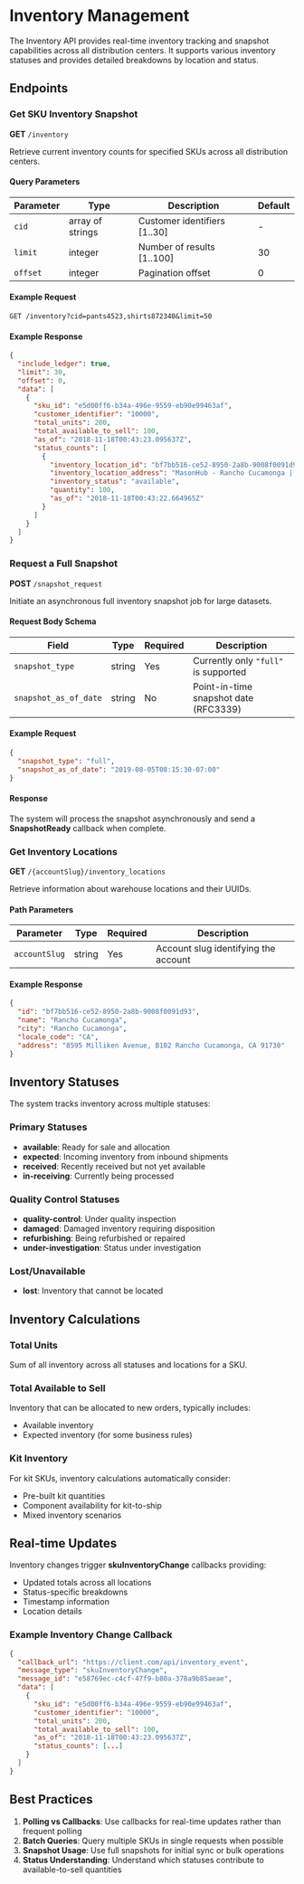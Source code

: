 # Inventory Management

The Inventory API provides real-time inventory tracking and snapshot capabilities across all distribution centers. It supports various inventory statuses and provides detailed breakdowns by location and status.

## Endpoints

### Get SKU Inventory Snapshot

**GET** `/inventory`

Retrieve current inventory counts for specified SKUs across all distribution centers.

#### Query Parameters

| Parameter | Type | Description | Default |
|-----------|------|-------------|---------|
| `cid` | array of strings | Customer identifiers [1..30] | - |
| `limit` | integer | Number of results [1..100] | 30 |
| `offset` | integer | Pagination offset | 0 |

#### Example Request

```http
GET /inventory?cid=pants4523,shirts872340&limit=50
```

#### Example Response

```json
{
  "include_ledger": true,
  "limit": 30,
  "offset": 0,
  "data": [
    {
      "sku_id": "e5d00ff6-b34a-496e-9559-eb90e99463af",
      "customer_identifier": "10000",
      "total_units": 200,
      "total_available_to_sell": 100,
      "as_of": "2018-11-18T00:43:23.095637Z",
      "status_counts": [
        {
          "inventory_location_id": "bf7bb516-ce52-8950-2a8b-9008f0091d93",
          "inventory_location_address": "MasonHub - Rancho Cucamonga | 8595 Milliken Avenue, B102 Rancho Cucamonga, CA 91730",
          "inventory_status": "available",
          "quantity": 100,
          "as_of": "2018-11-18T00:43:22.664965Z"
        }
      ]
    }
  ]
}
```

### Request a Full Snapshot

**POST** `/snapshot_request`

Initiate an asynchronous full inventory snapshot job for large datasets.

#### Request Body Schema

| Field | Type | Required | Description |
|-------|------|----------|-------------|
| `snapshot_type` | string | Yes | Currently only `"full"` is supported |
| `snapshot_as_of_date` | string | No | Point-in-time snapshot date (RFC3339) |

#### Example Request

```json
{
  "snapshot_type": "full",
  "snapshot_as_of_date": "2019-08-05T08:15:30-07:00"
}
```

#### Response

The system will process the snapshot asynchronously and send a **SnapshotReady** callback when complete.

### Get Inventory Locations

**GET** `/{accountSlug}/inventory_locations`

Retrieve information about warehouse locations and their UUIDs.

#### Path Parameters

| Parameter | Type | Required | Description |
|-----------|------|----------|-------------|
| `accountSlug` | string | Yes | Account slug identifying the account |

#### Example Response

```json
{
  "id": "bf7bb516-ce52-8950-2a8b-9008f0091d93",
  "name": "Rancho Cucamonga",
  "city": "Rancho Cucamonga", 
  "locale_code": "CA",
  "address": "8595 Milliken Avenue, B102 Rancho Cucamonga, CA 91730"
}
```

## Inventory Statuses

The system tracks inventory across multiple statuses:

### Primary Statuses
- **available**: Ready for sale and allocation
- **expected**: Incoming inventory from inbound shipments
- **received**: Recently received but not yet available
- **in-receiving**: Currently being processed

### Quality Control Statuses  
- **quality-control**: Under quality inspection
- **damaged**: Damaged inventory requiring disposition
- **refurbishing**: Being refurbished or repaired
- **under-investigation**: Status under investigation

### Lost/Unavailable
- **lost**: Inventory that cannot be located

## Inventory Calculations

### Total Units
Sum of all inventory across all statuses and locations for a SKU.

### Total Available to Sell
Inventory that can be allocated to new orders, typically includes:
- Available inventory
- Expected inventory (for some business rules)

### Kit Inventory
For kit SKUs, inventory calculations automatically consider:
- Pre-built kit quantities 
- Component availability for kit-to-ship
- Mixed inventory scenarios

## Real-time Updates

Inventory changes trigger **skuInventoryChange** callbacks providing:
- Updated totals across all locations
- Status-specific breakdowns  
- Timestamp information
- Location details

### Example Inventory Change Callback

```json
{
  "callback_url": "https://client.com/api/inventory_event",
  "message_type": "skuInventoryChange",
  "message_id": "e58769ec-c4cf-47f9-b80a-378a9b85aeae",
  "data": [
    {
      "sku_id": "e5d00ff6-b34a-496e-9559-eb90e99463af",
      "customer_identifier": "10000", 
      "total_units": 200,
      "total_available_to_sell": 100,
      "as_of": "2018-11-18T00:43:23.095637Z",
      "status_counts": [...]
    }
  ]
}
```

## Best Practices

1. **Polling vs Callbacks**: Use callbacks for real-time updates rather than frequent polling
2. **Batch Queries**: Query multiple SKUs in single requests when possible
3. **Snapshot Usage**: Use full snapshots for initial sync or bulk operations
4. **Status Understanding**: Understand which statuses contribute to available-to-sell quantities